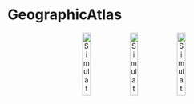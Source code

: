 # GeographicAtlas

<p align="center">
 
  <img src="https://github.com/HramkovaJulia/GeographicAtlas/assets/106964404/e59f98c1-ad73-4de9-aa77-58a1741715c7" alt="Simulator Screen Shot - iPhone 14 Pro - 2023-05-17 at 17 51 04" width="18%">
  <img src="https://github.com/HramkovaJulia/GeographicAtlas/assets/106964404/77fb9eea-8a45-4c82-8373-21f117807c4e" alt="Simulator Screen Shot - iPhone 14 Pro - 2023-05-17 at 17 51 02" width="18%">
   <img src="https://github.com/HramkovaJulia/GeographicAtlas/assets/106964404/be5af1dc-5893-41a3-9d5e-5e45436433bb" alt="Simulator Screen Shot - iPhone 14 Pro - 2023-05-17 at 17 51 07" width="18%">
</p>
